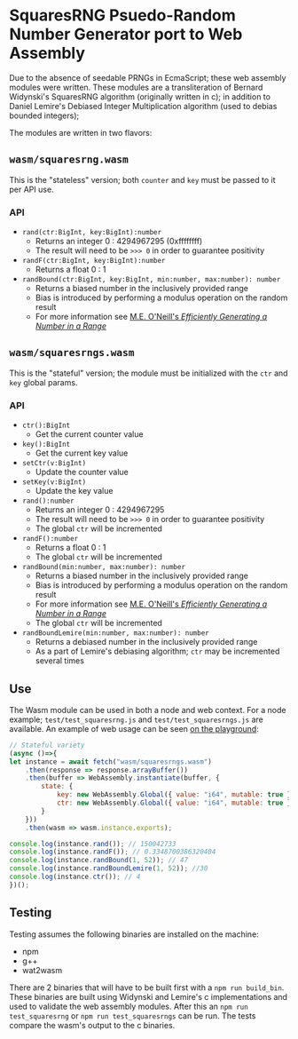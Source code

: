 # SquaresRNG Psuedo-Random Number Generator port to Web Assembly

Due to the absence of seedable PRNGs in EcmaScript; these web assembly modules were written. These modules are a transliteration of Bernard Widynski's SquaresRNG algorithm (originally written in c); in addition to Daniel Lemire's Debiased Integer Multiplication algorithm (used to debias bounded integers);

The modules are written in two flavors:

## `wasm/squaresrng.wasm`

This is the "stateless" version; both `counter` and `key` must be passed to it per API use.

### API

* `rand(ctr:BigInt, key:BigInt):number`
    * Returns an integer 0 : 4294967295 (0xffffffff)
    * The result will need to be `>>> 0` in order to guarantee positivity
* `randF(ctr:BigInt, key:BigInt):number`
    * Returns a float 0 : 1
* `randBound(ctr:BigInt, key:BigInt, min:number, max:number): number`
    * Returns a biased number in the inclusively provided range
    * Bias is introduced by performing a modulus operation on the random result
    * For more information see [M.E. O'Neill's _Efficiently Generating a Number in a Range_](https://www.pcg-random.org/posts/bounded-rands.html)

## `wasm/squaresrngs.wasm`

This is the "stateful" version; the module must be initialized with the `ctr` and `key` global params.

### API

* `ctr():BigInt`
    * Get the current counter value
* `key():BigInt`
    * Get the current key value
* `setCtr(v:BigInt)`
    * Update the counter value
* `setKey(v:BigInt)`
    * Update the key value
* `rand():number`
    * Returns an integer 0 : 4294967295
    * The result will need to be `>>> 0` in order to guarantee positivity
    * The global `ctr` will be incremented
* `randF():number`
    * Returns a float 0 : 1
    * The global `ctr` will be incremented
* `randBound(min:number, max:number): number`
    * Returns a biased number in the inclusively provided range
    * Bias is introduced by performing a modulus operation on the random result
    * For more information see [M.E. O'Neill's _Efficiently Generating a Number in a Range_](https://www.pcg-random.org/posts/bounded-rands.html)
    * The global `ctr` will be incremented
* `randBoundLemire(min:number, max:number): number`
    * Returns a debiased number in the inclusively provided range
    * As a part of Lemire's debiasing algorithm; `ctr` may be incremented several times

## Use

The Wasm module can be used in both a node and web context. For a node example; `test/test_squaresrng.js` and `test/test_squaresrngs.js` are available. An example of web usage can be seen [on the playground](https://chadhartman.github.io/squaresrng-wasm/playground):

```js
// Stateful variety
(async ()=>{
let instance = await fetch("wasm/squaresrngs.wasm")
    .then(response => response.arrayBuffer())
    .then(buffer => WebAssembly.instantiate(buffer, {
        state: {
            key: new WebAssembly.Global({ value: "i64", mutable: true }, BigInt(0xfc819a732d6c7841)),
            ctr: new WebAssembly.Global({ value: "i64", mutable: true }, BigInt(0))
        }
    }))
    .then(wasm => wasm.instance.exports);

console.log(instance.rand()); // 150042733
console.log(instance.randF()); // 0.3348700386320404
console.log(instance.randBound(1, 52)); // 47
console.log(instance.randBoundLemire(1, 52)); //30
console.log(instance.ctr()); // 4
})();
```

## Testing

Testing assumes the following binaries are installed on the machine:

* npm
* g++
* wat2wasm

There are 2 binaries that will have to be built first with a `npm run build_bin`. These binaries are built using Widynski and Lemire's c implementations and used to validate the web assembly modules. After this an `npm run test_squaresrng` or `npm run test_squaresrngs` can be run. The tests compare the wasm's output to the c binaries.
